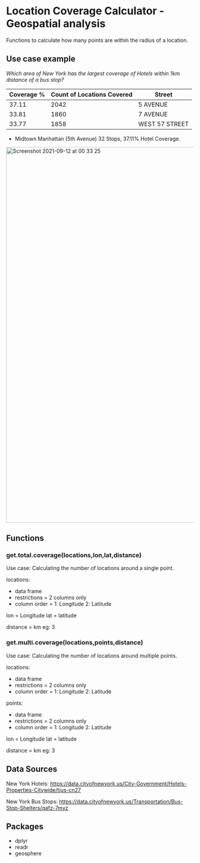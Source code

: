 # Location Coverage Calculator - Geospatial analysis

Functions to calculate how many points are within the radius of a location. 

## Use case example

*Which area of New York has the largest coverage of Hotels within 1km distance of a bus stop?* 

   | Coverage %|Count of Locations Covered|                   Street |
   |-----------|--------------------------|--------------------------|
   |     37.11 |                      2042|                5 AVENUE  |
   |     33.81 |                      1860|                 7 AVENUE |
   |     33.77 |                      1858|          WEST 57 STREET  |


- Midtown Manhattan (5th Avenue) 32 Stops, 37.11% Hotel Coverage. 

<img width="1007" alt="Screenshot 2021-09-12 at 00 33 25" src="https://user-images.githubusercontent.com/52977984/132966047-d5cbcbb6-7aea-4382-8055-ac94f45d9bc3.png">








## Functions

### get.total.coverage(locations,lon,lat,distance)

Use case: 
Calculating the number of locations around a single point.

locations:
- data frame
- restrictions = 2 columns only
- column order = 1: Longitude 2: Latitude

lon = Longitude
lat = latitude

distance = km eg: 3

### get.multi.coverage(locations,points,distance)

Use case: 
Calculating the number of locations around multiple points.

locations:
- data frame
- restrictions = 2 columns only
- column order = 1: Longitude 2: Latitude

points:
- data frame
- restrictions = 2 columns only
- column order = 1: Longitude 2: Latitude

lon = Longitude
lat = latitude

distance = km eg: 3



## Data Sources

New York Hotels: https://data.cityofnewyork.us/City-Government/Hotels-Properties-Citywide/tjus-cn27

New York Bus Stops: https://data.cityofnewyork.us/Transportation/Bus-Stop-Shelters/qafz-7myz

## Packages

- dplyr
- readr
- geosphere
